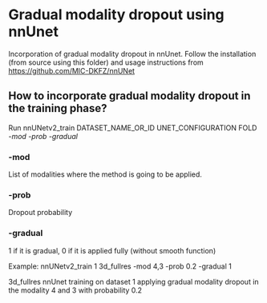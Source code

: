 # Gradual modality dropout using nnUnet

Incorporation of gradual modality dropout in nnUnet. Follow the installation (from source using this folder) and usage instructions from https://github.com/MIC-DKFZ/nnUNet 


## How to incorporate gradual modality dropout in the training phase?

Run nnUNetv2_train DATASET_NAME_OR_ID UNET_CONFIGURATION FOLD -*mod* -*prob* -*gradual*

### -mod

List of modalities where the method is going to be applied.

### -prob

Dropout probability

### -gradual

1 if it is gradual, 0 if it is applied fully (without smooth function)

Example: nnUNetv2_train 1 3d_fullres -mod 4,3 -prob 0.2 -gradual 1 

3d_fullres nnUnet training on dataset 1 applying gradual modality dropout in the modality 4 and 3 with probability 0.2
